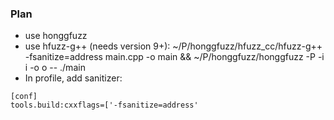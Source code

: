 ### Plan

- use honggfuzz
- use hfuzz-g++ (needs version 9+): ~/P/honggfuzz/hfuzz_cc/hfuzz-g++ -fsanitize=address main.cpp -o main && ~/P/honggfuzz/honggfuzz -P -i i -o o -- ./main
- In profile, add sanitizer:
~~~
[conf]
tools.build:cxxflags=['-fsanitize=address'
~~~

